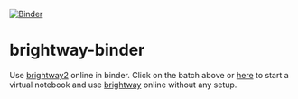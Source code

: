 [![Binder](https://mybinder.org/badge_logo.svg)](https://mybinder.org/v2/gh/BenPortner/brightway-binder/HEAD?filepath=https%3A%2F%2Fgithub.com%2FBenPortner%2Fbrightway-binder%2Fblob%2Fmain%2Findex.ipynb)

# brightway-binder
Use [brightway2](https://brightway.dev/) online in binder. Click on the batch above or [here](https://mybinder.org/v2/gh/BenPortner/brightway-binder/HEAD?filepath=https%3A%2F%2Fgithub.com%2FBenPortner%2Fbrightway-binder%2Fblob%2Fmain%2Findex.ipynb) to start a virtual notebook and use [brightway](https://brightway.dev/) online without any setup.
